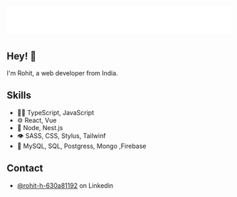 <h1 align="center">
  <img src="https://raw.githubusercontent.com/b805rohit/b805rohit/master/name.svg" alt="Rohit Haldar" />
</h1>

## Hey! 👋
I'm Rohit, a web developer from India.

## Skills
- 👨‍💻 TypeScript, JavaScript
- ⚙️ React, Vue
- 🎒 Node, Nest.js
- 👁️ SASS, CSS, Stylus, Tailwinf
- 💽 MySQL, SQL, Postgress, Mongo ,Firebase

## Contact
- [@rohit-h-630a81192](https://www.linkedin.com/in/rohit-h-630a81192/) on Linkedin
